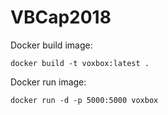 # VBCap2018

Docker build image:
```
docker build -t voxbox:latest .
```

Docker run image:

```
docker run -d -p 5000:5000 voxbox

```
